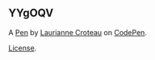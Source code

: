 YYgOQV
------


A [Pen](https://codepen.io/llcroteau/pen/YYgOQV) by [Laurianne Croteau](https://codepen.io/llcroteau) on [CodePen](https://codepen.io).

[License](https://codepen.io/llcroteau/pen/YYgOQV/license).